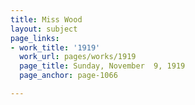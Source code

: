 ```yaml
---
title: Miss Wood
layout: subject
page_links:
- work_title: '1919'
  work_url: pages/works/1919
  page_title: Sunday, November  9, 1919
  page_anchor: page-1066

---
```

